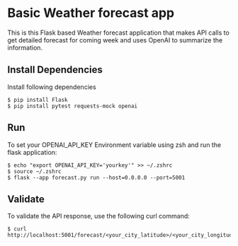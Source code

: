 # Basic Weather forecast app 
This is this Flask based Weather forecast application that makes API calls to get detailed forecast for coming week 
and uses OpenAI to summarize the information.

## Install Dependencies
Install following dependencies 
```shell
$ pip install Flask
$ pip install pytest requests-mock openai
```

## Run 
To  set your OPENAI_API_KEY Environment variable using zsh and run the flask application:
```shell
$ echo "export OPENAI_API_KEY='yourkey'" >> ~/.zshrc
$ source ~/.zshrc
$ flask --app forecast.py run --host=0.0.0.0 --port=5001
```

## Validate
To validate the API response, use the following curl command:
```shell
$ curl http://localhost:5001/forecast/<your_city_latitude>/<your_city_longitude>
```
